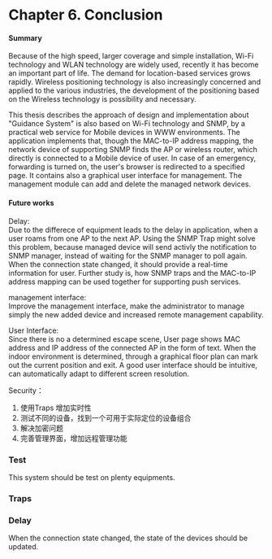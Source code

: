 # Chapter 6. Conclusion

#### Summary
Because of the high speed, larger coverage and simple installation, Wi-Fi technology and WLAN technology are widely used, recently it has become an important part of life. The demand for location-based services grows rapidly. Wireless positioning technology is also increasingly concerned and applied to the various industries, the development of the positioning based on the Wireless technology is  possibility and necessary.  

This thesis describes the approach of design and implementation about "Guidance System" is also based on Wi-Fi technology and SNMP, by a practical web service for Mobile devices in WWW environments. The application implements that, though the MAC-to-IP address mapping, the network device of supporting SNMP finds the AP or wireless router, which directly is connected to a Mobile device of user. In case of an emergency, forwarding is turned on, the user's browser is redirected to a specified page. It contains also a graphical user interface for management. The management module can add and delete the managed network devices.



#### Future works

Delay:   
Due to the differece of equipment leads to the delay in application, when a user roams from one AP to the next AP. Using the SNMP Trap might solve this problem, because managed device will send activly the notification to SNMP manager, instead of waiting for the SNMP manager to poll again. When the connection state changed, it should provide a real-time information for user. Further study is, how SNMP traps and the MAC-to-IP address mapping can be used together for supporting push services.

management interface:  
Improve the management interface, make the administrator to manage simply the new added device and increased remote management capability.   

User Interface:  
Since there is no a determined escape scene, User page shows MAC address and IP address of the connected AP in the form of text. When the indoor environment is determined, through a graphical floor plan can mark out the current position and exit. A good user interface should be intuitive, can automatically adapt to different screen resolution.

Security：








1. 使用Traps 增加实时性
2. 测试不同的设备，找到一个可用于实际定位的设备组合
3. 解决加密问题
4. 完善管理界面，增加远程管理功能

### Test

This system should be test on plenty equipments.

### Traps

### Delay

When the connection state changed, the state of the devices should be updated.

### 
